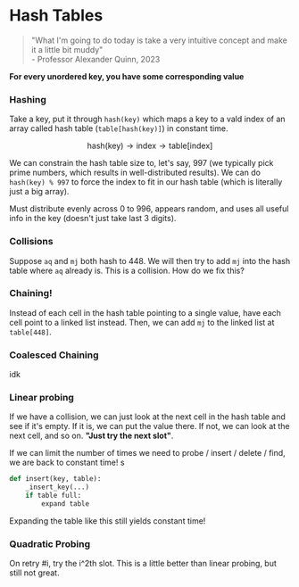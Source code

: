 # Hash Tables

> "What I'm going to do today is take a very intuitive concept and make it a little bit muddy" <br> - Professor Alexander Quinn, 2023

**For every unordered key, you have some corresponding value**

### Hashing
Take a key, put it through `hash(key)` which maps a key to a vald index of an array called hash table (`table[hash(key)]`) in constant time.

$$
\text{hash(key)} \rightarrow \text{index} \rightarrow \text{table[index]}
$$

We can constrain the hash table size to, let's say, 997 (we typically pick prime numbers, which results in well-distributed results). We can do `hash(key) % 997` to force the index to fit in our hash table (which is literally just a big array).

Must distribute evenly across 0 to 996, appears random, and uses all useful info in the key (doesn't just take last 3 digits). 


### Collisions

Suppose `aq` and `mj` both hash to 448. We will then try to add `mj` into the hash table where `aq` already is. This is a collision. How do we fix this?

### Chaining!
Instead of each cell in the hash table pointing to a single value, have each cell point to a linked list instead. Then, we can add `mj` to the linked list at `table[448]`.

### Coalesced Chaining
idk

### Linear probing
If we have a collision, we can just look at the next cell in the hash table and see if it's empty. If it is, we can put the value there. If not, we can look at the next cell, and so on. **"Just try the next slot"**.

If we can limit the number of times we need to probe / insert / delete / find, we are back to constant time!
s
```python
def insert(key, table):
    _insert_key(...)
    if table full:
        expand table
```

Expanding the table like this still yields constant time!

### Quadratic Probing
On retry #i, try the i^2th slot. This is a little better than linear probing, but still not great.